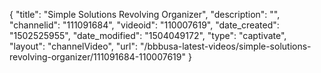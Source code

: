 {
    "title": "Simple Solutions Revolving Organizer",
    "description": "",
    "channelid": "111091684",
    "videoid": "110007619",
    "date_created": "1502525955",
    "date_modified": "1504049172",
    "type": "captivate",
    "layout": "channelVideo",
    "url": "\/bbbusa-latest-videos\/simple-solutions-revolving-organizer\/111091684-110007619"
}